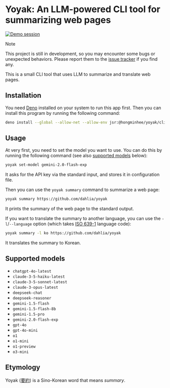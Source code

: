 Yoyak: An LLM-powered CLI tool for summarizing web pages
========================================================

[![Demo session][Demo session thumbnail]][Demo session]

> [!NOTE]
> This project is still in development, so you may encounter some bugs or
> unexpected behaviors.  Please report them to the [issue tracker] if you find
> any.

This is a small CLI tool that uses LLM to summarize and translate web pages.

[Demo session thumbnail]: https://asciinema.org/a/701699.svg
[Demo session]: https://asciinema.org/a/701699
[issue tracker]: https://github.com/dahlia/yoyak/issues


Installation
------------

You need [Deno] installed on your system to run this app first.  Then you can
install this program by running the following command:

~~~~ bash
deno install --global --allow-net --allow-env jsr:@hongminhee/yoyak/cli
~~~~

[Deno]: https://deno.com/


Usage
-----

At very first, you need to set the model you want to use. You can do this by
running the following command (see also [supported models](#supported-models)
below):

~~~~ bash
yoyak set-model gemini-2.0-flash-exp
~~~~

It asks for the API key via the standard input, and stores it in configuration
file.

Then you can use the `yoyak summary` command to summarize a web page:

~~~~ bash
yoyak summary https://github.com/dahlia/yoyak
~~~~

It prints the summary of the web page to the standard output.

If you want to translate the summary to another language, you can use
the `-l`/`--language` option (which takes [ISO 639-1] language code):

~~~~ bash
yoyak summary -l ko https://github.com/dahlia/yoyak
~~~~

It translates the summary to Korean.

[ISO 639-1]: https://en.wikipedia.org/wiki/List_of_ISO_639-1_codes


Supported models
----------------

 -  `chatgpt-4o-latest`
 -  `claude-3-5-haiku-latest`
 -  `claude-3-5-sonnet-latest`
 -  `claude-3-opus-latest`
 -  `deepseek-chat`
 -  `deepseek-reasoner`
 -  `gemini-1.5-flash`
 -  `gemini-1.5-flash-8b`
 -  `gemini-1.5-pro`
 -  `gemini-2.0-flash-exp`
 -  `gpt-4o`
 -  `gpt-4o-mini`
 -  `o1`
 -  `o1-mini`
 -  `o1-preview`
 -  `o3-mini`


Etymology
---------

Yoyak ([要約]) is a Sino-Korean word that means *summary*.

[要約]: https://en.wiktionary.org/wiki/%EC%9A%94%EC%95%BD#Etymology_1

<!-- cSpell: ignore Sino-Korean -->
